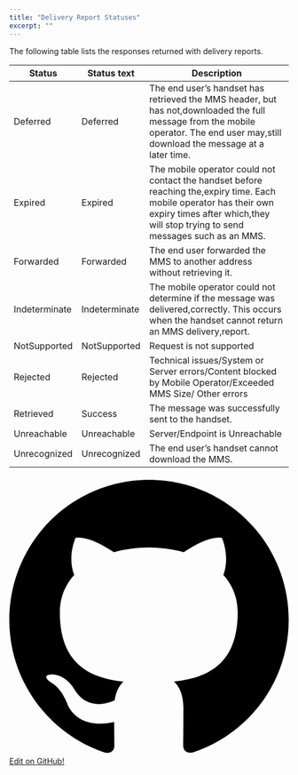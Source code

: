 ```yaml
---
title: "Delivery Report Statuses"
excerpt: ""
---
```

The following table lists the responses returned with delivery reports.

|       Status        |     Status text            |          Description                                                                                                                                                                                             |
| ------------- | --------------- | ----------------------------------------------------------------------------------------------------------------------------------------------------------------------------------------------------- |
| Deferred      | Deferred        | The end user’s handset has retrieved the MMS header, but has not,downloaded the full message from the mobile operator. The end user may,still download the message at a later time.                   |
| Expired       | Expired         | The mobile operator could not contact the handset before reaching the,expiry time. Each mobile operator has their own expiry times after which,they will stop trying to send messages such as an MMS. |
| Forwarded     | Forwarded       | The end user forwarded the MMS to another address without retrieving it.                                                                                                                              |
| Indeterminate | Indeterminate   | The mobile operator could not determine if the message was delivered,correctly. This occurs when the handset cannot return an MMS delivery,report.                                                    |
| NotSupported  | NotSupported    | Request is not supported                                                                                                                                                                              |
| Rejected      | Rejected        | Technical issues/System or Server errors/Content blocked by Mobile Operator/Exceeded MMS Size/ Other errors                                                                                           |
| Retrieved     | Success         | The message was successfully sent to the handset.                                                                                                                                                     |
| Unreachable   | Unreachable     | Server/Endpoint is Unreachable                                                                                                                                                                        |
| Unrecognized  | Unrecognized    | The end user’s handset cannot download the MMS.                                                                                                                                                       |

<div class="magic-block-html"><a class="gitbutton pill" target="_blank" href="https://github.com/sinch/docs/blob/master/docs/mms/mm7-service/mm7-service-delivery-report-statuses.md"><span class="icon medium"><svg xmlns="http://www.w3.org/2000/svg" role="img" viewBox="0 0 24 24"><title>GitHub icon</title><path d="M 12 0.297 c -6.63 0 -12 5.373 -12 12 c 0 5.303 3.438 9.8 8.205 11.385 c 0.6 0.113 0.82 -0.258 0.82 -0.577 c 0 -0.285 -0.01 -1.04 -0.015 -2.04 c -3.338 0.724 -4.042 -1.61 -4.042 -1.61 C 4.422 18.07 3.633 17.7 3.633 17.7 c -1.087 -0.744 0.084 -0.729 0.084 -0.729 c 1.205 0.084 1.838 1.236 1.838 1.236 c 1.07 1.835 2.809 1.305 3.495 0.998 c 0.108 -0.776 0.417 -1.305 0.76 -1.605 c -2.665 -0.3 -5.466 -1.332 -5.466 -5.93 c 0 -1.31 0.465 -2.38 1.235 -3.22 c -0.135 -0.303 -0.54 -1.523 0.105 -3.176 c 0 0 1.005 -0.322 3.3 1.23 c 0.96 -0.267 1.98 -0.399 3 -0.405 c 1.02 0.006 2.04 0.138 3 0.405 c 2.28 -1.552 3.285 -1.23 3.285 -1.23 c 0.645 1.653 0.24 2.873 0.12 3.176 c 0.765 0.84 1.23 1.91 1.23 3.22 c 0 4.61 -2.805 5.625 -5.475 5.92 c 0.42 0.36 0.81 1.096 0.81 2.22 c 0 1.606 -0.015 2.896 -0.015 3.286 c 0 0.315 0.21 0.69 0.825 0.57 C 20.565 22.092 24 17.592 24 12.297 c 0 -6.627 -5.373 -12 -12 -12" /></svg></span>Edit on GitHub!</a></div>
